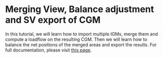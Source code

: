 # Merging View, Balance adjustment and SV export of CGM

In this tutorial, we will learn how to import multiple IGMs, merge them and compute a loadflow on the resulting CGM. Then we will learn how to balance the net positions of the merged areas and export the results.
For full documentation, please visit [this page](link_to_add).
